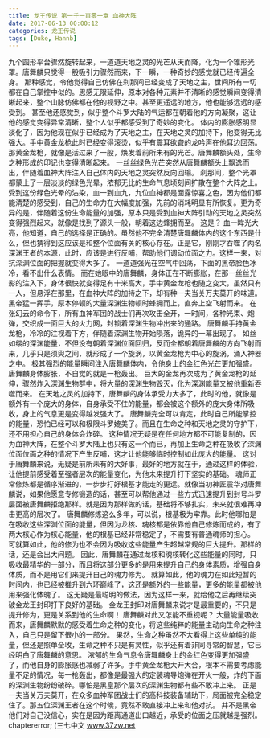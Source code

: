 ```yaml
---
title: 龙王传说 第一千一百零一章 血神大阵
date: 2017-06-13 00:00:12
categories: 龙王传说
tags: [Duke, Hannb]
---
```


九个圆形平台骤然旋转起来，一道道天地之灵的光芒从天而降，化为一个锥形光罩。唐舞麟只觉得一股吸引力骤然而来，下一瞬，一种奇妙的感觉就已经传遍全身。
那种感觉，令他觉得自己仿佛在刹那间已经变成了天地之主，世间所有一切都在自己掌控中似的。思感无限延伸，原本对各种元素并不清晰的感觉瞬间变得清晰起来，整个山脉仿佛都在他的视野之中。甚至更遥远的地方，他也能够远远的感受到。
甚至他还感觉到，似乎整个斗罗大陆的气运都在朝着他的方向凝聚，这让他的感觉变得异常清晰，整个人似乎都感受到了奇妙的变化。
体内的膨胀感明显淡化了，因为他现在似乎已经成为了天地之主，在天地之灵的加持下，他变得无比强大。手中黄金龙枪此时已经变得滚烫，似乎有震耳欲聋的龙吟声在他耳边回荡。
那黄金龙枪，就像是活过来了一般，焕发着前所未有的光芒。唐舞麟额头处，生命之种形成的印记也变得清晰起来。
一丝丝绿色光芒突然从唐舞麟额头上飘逸而出，伴随着血神大阵注入自己体内的天地之灵突然反向回输。
刹那间，整个光罩都蒙上了一层淡淡的绿色光晕，浓郁无比的生命气息顷刻间扩散在整个大阵之上。
受到这份绿色光晕的沾染，血一到血九，九位血神都是面露惊喜之色，因为他们都能清楚的感受到，自己的生命力在大幅度加强，先前的消耗明显有所恢复。更为奇异的是，伴随着这份生命能量的加强，原本只是受到血神大阵引动的天地之灵突然变得强烈起来，就像是找到了源头一般，朝着这边蜂拥而至。
这是？
血一眸光大亮，他知道，自己的选择是正确的。虽然他不完全清楚唐舞麟体内的这个东西是什么，但也猜得到这应该是和整个位面有关的核心存在。正是它，刚刚才吞噬了两名深渊王者的本源，此时，应该是进行反哺，帮助他们调动位面之力。这样一来，对抗深渊位面的把握就变得大多了。
一道道强光在空气中回荡，下面的黑帝脸色冰冷，看不出什么表情。
而在她眼中的唐舞麟，身体正在不断膨胀，在那一丝丝光影的注入下，身体很快就变得足有十米高大，手中黄金龙枪也随之变大，虽然只有一人，但悬浮在那里，在血神大阵的加持之下，却有种一夫当关万夫莫开的味道。
黑帝猛一挥手，原本停顿的大量深渊生物顿时蜂拥而上，直奔上空飞射而来。
在张幻云的命令下，所有血神军团的战士们再次攻击全开，一时间，各种光束、炮弹，交织成一面巨大的火力网，封锁着深渊生物冲出来的通路。
唐舞麟手持黄金龙枪，冷冷的注视着下方，伴随着深渊生物开始陨落，诡异的一幕出现了。
如丝如缕的深渊能量，不但没有朝着深渊位面回归，反而全都朝着唐舞麟的方向飞射而来，几乎只是须臾之间，就形成了一个旋涡，以黄金龙枪为中心的旋涡，涌入神器之中。
极其强烈的能量瞬间注入唐舞麟体内，令他身上的金红色光芒更加强盛。唐舞麟身体膨胀，不自觉的就是一枪轰出。
巨大的金龙再次成为了黄金龙枪的延伸，骤然炸入深渊生物群中，将大量的深渊生物毁灭，化为深渊能量又被他重新吞噬而来。
在天地之灵的加持下，唐舞麟的身体承受力大多了，此时的他，就像是额外有一个庞大的身体，自身承受不住的能量，都会被这个额外的庞大身体所吸收，身上的气息更是变得越发强大了。
唐舞麟完全可以肯定，此时自己所能掌控的能量，恐怕已经可以和极限斗罗媲美了。而且在生命之种和天地之灵的守护下，还不用担心自己的身体会炸碎。
这种情况无疑是在任何地方都不可能复制的，因为血神大阵，在整个斗罗大陆上也只有这一个而已，再加上生命之种在吸收了深渊位面位面之种的情况下产生反哺，这才让他能够临时控制如此庞大的能量。
这对于唐舞麟来说，无疑是前所未有的大好事，最好的地方就在于，通过这样的体验，让他提前感受着至强者层次的能量变化，为他未来提升打下坚实的基础。
魂师正常修炼都是循序渐进的，一步步打好根基才能走的更远。就像当初神匠震华对唐舞麟说，如果他愿意专修锻造的话，甚至可以帮他通过一些方式迅速提升到封号斗罗层面被唐舞麟拒绝那样。就是因为那样做的话，基础将不够扎实，未来就很难再冲击更高的层次了。
唐舞麟修炼这么多年，可以说，根基极为牢靠。此时他哪怕是在吸收这些深渊位面的能量，但因为龙核、魂核都是依靠他自己修炼而成的，有了两大核心作为核心能量，他的根基已经非常稳定了，不需要有普通魂师的担心。
可就算如此，他的修为也不会因为吸收这些能量产生超越常规的巨大提升。那样的话，还是会出大问题。
因此，唐舞麟在通过龙核和魂核转化这些能量的同时，只吸收最精华的一部分，而且将这部分更多的是用来提升自己的身体素质，增强自身体质，而不是用它们来提升自己的魂力修为。
就算如此，他的魂力在如此短暂的时间内，也已经被推升到六环巅峰了，这还是额外的一些能量，更多的能量都被他用来强化体魄了。
这无疑是最聪明的做法，因为这样一来，就给他之后再继续突破金龙王封印打下良好的基础。
金龙王封印对唐舞麟来说才是最重要的，不只是提升修为，更是关系到他的生命啊！
唐舞麟对此又怎能不重视呢？
大量能量吸收而来，唐舞麟默默的感受着生命之种的变化，将这些纯粹的能量主动向生命之种注入，自己只是留下很小的一部分。
果然，生命之种虽然不大看得上这些单纯的能量，但还是照单全收，生命之种不只是有灵性，似乎还有着非同寻常的智慧，它已经明白了唐舞麟的意思。
浓郁的生命气息令唐舞麟身上的金红色变得更加强盛了，而他自身的膨胀感也减弱了许多。手中黄金龙枪大开大合，根本不需要考虑能量不足的情况，每一枪轰出，都像是最强大的定装魂导炮弹在开火一般，炸的下面的深渊生物纷纷破碎。哪怕是黑皇那个层次的深渊生物都有些不敢冲上来。
正是一夫当关万夫莫开，在众多血神军团战士们的高科技装备辅助下，局面被完全稳定住了。那五位深渊王者在这个时候，竟然不敢直接冲上来和他对抗。
并不是黑帝他们对自己没信心，实在是因为距离通道出口越近，承受的位面之压就越是强烈。chaptererror;
(三七中文 www.37zw.net